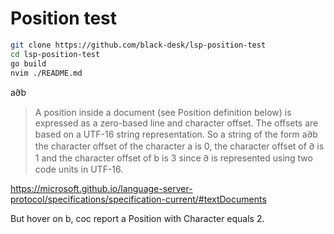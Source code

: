 # Position test

```bash
git clone https://github.com/black-desk/lsp-position-test
cd lsp-position-test
go build
nvim ./README.md
```

a𐐀b

> A position inside a document (see Position definition below) is expressed as a zero-based line and character offset. The offsets are based on a UTF-16 string representation. So a string of the form a𐐀b the character offset of the character a is 0, the character offset of 𐐀 is 1 and the character offset of b is 3 since 𐐀 is represented using two code units in UTF-16.

https://microsoft.github.io/language-server-protocol/specifications/specification-current/#textDocuments

But hover on b, coc report a Position with Character equals 2.
